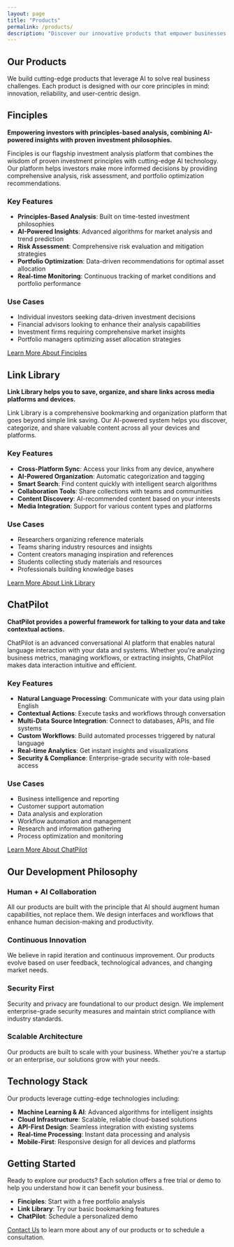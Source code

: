 ```yaml
---
layout: page
title: "Products"
permalink: /products/
description: "Discover our innovative products that empower businesses with AI-powered solutions"
---
```


## Our Products

We build cutting-edge products that leverage AI to solve real business challenges. Each product is designed with our core principles in mind: innovation, reliability, and user-centric design.

## Finciples

**Empowering investors with principles-based analysis, combining AI-powered insights with proven investment philosophies.**

Finciples is our flagship investment analysis platform that combines the wisdom of proven investment principles with cutting-edge AI technology. Our platform helps investors make more informed decisions by providing comprehensive analysis, risk assessment, and portfolio optimization recommendations.

### Key Features

- **Principles-Based Analysis**: Built on time-tested investment philosophies
- **AI-Powered Insights**: Advanced algorithms for market analysis and trend prediction
- **Risk Assessment**: Comprehensive risk evaluation and mitigation strategies
- **Portfolio Optimization**: Data-driven recommendations for optimal asset allocation
- **Real-time Monitoring**: Continuous tracking of market conditions and portfolio performance

### Use Cases

- Individual investors seeking data-driven investment decisions
- Financial advisors looking to enhance their analysis capabilities
- Investment firms requiring comprehensive market insights
- Portfolio managers optimizing asset allocation strategies

[Learn More About Finciples](#finciples)

## Link Library

**Link Library helps you to save, organize, and share links across media platforms and devices.**

Link Library is a comprehensive bookmarking and organization platform that goes beyond simple link saving. Our AI-powered system helps you discover, categorize, and share valuable content across all your devices and platforms.

### Key Features

- **Cross-Platform Sync**: Access your links from any device, anywhere
- **AI-Powered Organization**: Automatic categorization and tagging
- **Smart Search**: Find content quickly with intelligent search algorithms
- **Collaboration Tools**: Share collections with teams and communities
- **Content Discovery**: AI-recommended content based on your interests
- **Media Integration**: Support for various content types and platforms

### Use Cases

- Researchers organizing reference materials
- Teams sharing industry resources and insights
- Content creators managing inspiration and references
- Students collecting study materials and resources
- Professionals building knowledge bases

[Learn More About Link Library](#link-library)

## ChatPilot

**ChatPilot provides a powerful framework for talking to your data and take contextual actions.**

ChatPilot is an advanced conversational AI platform that enables natural language interaction with your data and systems. Whether you're analyzing business metrics, managing workflows, or extracting insights, ChatPilot makes data interaction intuitive and efficient.

### Key Features

- **Natural Language Processing**: Communicate with your data using plain English
- **Contextual Actions**: Execute tasks and workflows through conversation
- **Multi-Data Source Integration**: Connect to databases, APIs, and file systems
- **Custom Workflows**: Build automated processes triggered by natural language
- **Real-time Analytics**: Get instant insights and visualizations
- **Security & Compliance**: Enterprise-grade security with role-based access

### Use Cases

- Business intelligence and reporting
- Customer support automation
- Data analysis and exploration
- Workflow automation and management
- Research and information gathering
- Process optimization and monitoring

[Learn More About ChatPilot](#chatpilot)

## Our Development Philosophy

### Human + AI Collaboration

All our products are built with the principle that AI should augment human capabilities, not replace them. We design interfaces and workflows that enhance human decision-making and productivity.

### Continuous Innovation

We believe in rapid iteration and continuous improvement. Our products evolve based on user feedback, technological advances, and changing market needs.

### Security First

Security and privacy are foundational to our product design. We implement enterprise-grade security measures and maintain strict compliance with industry standards.

### Scalable Architecture

Our products are built to scale with your business. Whether you're a startup or an enterprise, our solutions grow with your needs.

## Technology Stack

Our products leverage cutting-edge technologies including:

- **Machine Learning & AI**: Advanced algorithms for intelligent insights
- **Cloud Infrastructure**: Scalable, reliable cloud-based solutions
- **API-First Design**: Seamless integration with existing systems
- **Real-time Processing**: Instant data processing and analysis
- **Mobile-First**: Responsive design for all devices and platforms

## Getting Started

Ready to explore our products? Each solution offers a free trial or demo to help you understand how it can benefit your business.

- **Finciples**: Start with a free portfolio analysis
- **Link Library**: Try our basic bookmarking features
- **ChatPilot**: Schedule a personalized demo

[Contact Us](/contact) to learn more about any of our products or to schedule a consultation.
